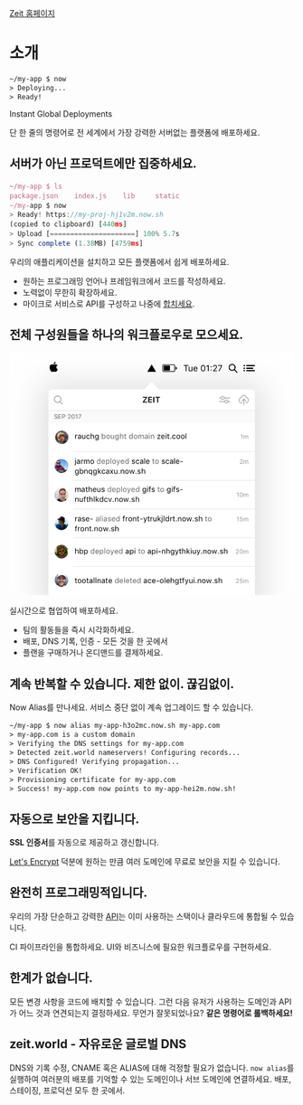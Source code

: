 [Zeit 홈페이지](https://zeit.co/)



# 소개

```shell
~/my-app $ now
> Deploying...
> Ready!
```

Instant Global Deployments

단 한 줄의 명령어로 전 세계에서 가장 강력한 서버없는 플랫폼에 배포하세요.



## 서버가 아닌 프로덕트에만 집중하세요.

```js
~/my-app $ ls
package.json	index.js	lib		static
~/my-app $ now
> Ready! https://my-proj-hj1v2m.now.sh
(copied to clipboard) [440ms]
> Upload [=====================] 100% 5.7s
> Sync complete (1.38MB) [4759ms]
```

우리의 애플리케이션을 설치하고 모든 플랫폼에서 쉽게 배포하세요.

- 원하는 프로그래밍 언어나 프레임워크에서 코드를 작성하세요.
- 노력없이 무한히 확장하세요.
- 마이크로 서비스로 API를 구성하고 나중에 [합치세요](https://zeit.co/docs/features/path-aliases).



## 전체 구성원들을 하나의 워크플로우로 모으세요.

![./images/zeit_1.png](./images/zeit_1.png)

실시간으로 협업하여 배포하세요.

- 팀의 활동들을 즉시 시각화하세요.
- 배포, DNS 기록, 인증 - 모든 것을 한 곳에서
- 플랜을 구매하거나 온디맨드를 결제하세요.



## 계속 반복할 수 있습니다. 제한 없이. 끊김없이.

Now Alias를 만나세요. 서비스 중단 없이 계속 업그레이드 할 수 있습니다.

```shell
~/my-app $ now alias my-app-h3o2mc.now.sh my-app.com
> my-app.com is a custom domain
> Verifying the DNS settings for my-app.com
> Detected zeit.world nameservers! Configuring records...
> DNS Configured! Verifying propagation...
> Verification OK!
> Provisioning certificate for my-app.com
> Success! my-app.com now points to my-app-hei2m.now.sh!
```



## 자동으로 보안을 지킵니다.

**SSL 인증서**를 자동으로 제공하고 갱신합니다.

[Let's Encrypt](https://letsencrypt.org/) 덕분에 원하는 만큼 여러 도메인에 무료로 보안을 지킬 수 있습니다.



## 완전히 프로그래밍적입니다.

우리의 가장 단순하고 강력한 [API](https://zeit.co/api)는 이미 사용하는 스택이나 클라우드에 통합될 수 있습니다.

CI 파이프라인을 통합하세요. UI와 비즈니스에 필요한 워크플로우를 구현하세요.



## 한계가 없습니다.

모든 변경 사항을 코드에 배치할 수 있습니다. 그런 다음 유저가 사용하는 도메인과 API가 어느 것과 연견되는지 결정하세요. 무언가 잘못되었나요? **같은 명령어로 롤백하세요!**



## zeit.world - 자유로운 글로벌 DNS

DNS와 기록 수정, CNAME 혹은 ALIAS에 대해 걱정할 필요가 없습니다. `now alias`를 실행하여 여러분의 배포를 기억할 수 있는 도메인이나 서브 도메인에 연결하세요. 배포, 스테이징, 프로덕션 모두 한 곳에서.